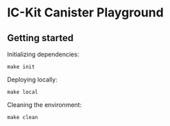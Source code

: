 # IC-Kit Canister Playground

## Getting started

Initializing dependencies:

```
make init
```

Deploying locally:

```
make local
```

Cleaning the environment:

```
make clean
```
